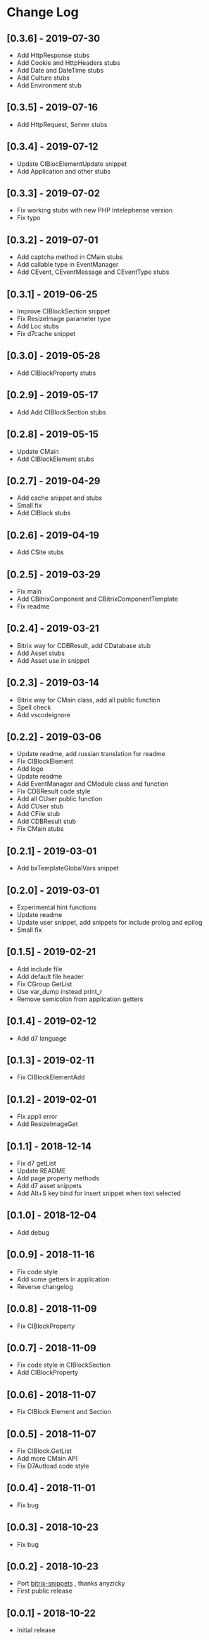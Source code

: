# Change Log

## [0.3.6] - 2019-07-30

- Add HttpResponse stubs
- Add Cookie and HttpHeaders stubs
- Add Date and DateTime stubs
- Add Culture stubs
- Add Environment stub

## [0.3.5] - 2019-07-16

- Add HttpRequest, Server stubs

## [0.3.4] - 2019-07-12

- Update CIBlocElementUpdate snippet
- Add Application and other stubs

## [0.3.3] - 2019-07-02

- Fix working stubs with new PHP Intelephense version
- Fix typo

## [0.3.2] - 2019-07-01

- Add captcha method in CMain stubs
- Add callable type in EventManager
- Add CEvent, CEventMessage and CEventType stubs

## [0.3.1] - 2019-06-25

- Improve CIBlockSection snippet
- Fix ResizeImage parameter type
- Add Loc stubs
- Fix d7cache snippet

## [0.3.0] - 2019-05-28

- Add CIBlockProperty stubs

## [0.2.9] - 2019-05-17

- Add Add CIBlockSection stubs

## [0.2.8] - 2019-05-15

- Update CMain
- Add CIBlockElement stubs

## [0.2.7] - 2019-04-29

- Add cache snippet and stubs
- Small fix
- Add CIBlock stubs

## [0.2.6] - 2019-04-19

- Add CSite stubs

## [0.2.5] - 2019-03-29

- Fix main
- Add CBitrixComponent and CBitrixComponentTemplate
- Fix readme

## [0.2.4] - 2019-03-21

- Bitrix way for CDBResult, add CDatabase stub
- Add Asset stubs
- Add Asset use in snippet

## [0.2.3] - 2019-03-14

- Bitrix way for CMain class, add all public function
- Spell check
- Add vscodeignore

## [0.2.2] - 2019-03-06

- Update readme, add russian translation for readme
- Fix CIBlockElement
- Add logo
- Update readme
- Add EventManager and CModule class and function
- Fix CDBResult code style
- Add all CUser public function
- Add CUser stub
- Add CFile stub
- Add CDBResult stub
- Fix CMain stubs

## [0.2.1] - 2019-03-01

- Add bxTemplateGlobalVars snippet

## [0.2.0] - 2019-03-01

- Experimental hint functions
- Update readme
- Update user snippet, add snippets for include prolog and epilog
- Small fix

## [0.1.5] - 2019-02-21

- Add include file
- Add default file header
- Fix CGroup GetList
- Use var_dump instead print_r  
- Remove semicolon from application getters

## [0.1.4] - 2019-02-12

- Add d7 language

## [0.1.3] - 2019-02-11

- Fix CIBlockElementAdd

## [0.1.2] - 2019-02-01

- Fix appli error
- Add ResizeImageGet

## [0.1.1] - 2018-12-14

- Fix d7 getList
- Update README
- Add page property methods
- Add d7 asset snippets
- Add Alt+S key bind for insert snippet when text selected

## [0.1.0] - 2018-12-04

- Add debug

## [0.0.9] - 2018-11-16

- Fix code style
- Add some getters in application
- Reverse changelog

## [0.0.8] - 2018-11-09

- Fix CIBlockProperty

## [0.0.7] - 2018-11-09

- Fix code style in CIBlockSection
- Add CIBlockProperty

## [0.0.6] - 2018-11-07

- Fix CIBlock Element and Section

## [0.0.5] - 2018-11-07

- Fix CIBlock.GetList
- Add more CMain API
- Fix D7Autload code style

## [0.0.4] - 2018-11-01

- Fix bug

## [0.0.3] - 2018-10-23

- Fix bug

## [0.0.2] - 2018-10-23

- Port [bitrix-snippets](https://atom.io/packages/bitrix-snippets) , thanks anyzicky
- First public release

## [0.0.1] - 2018-10-22

- Initial release
